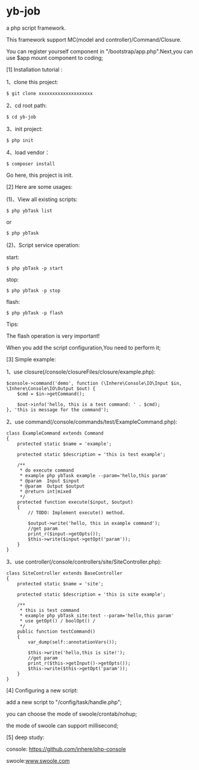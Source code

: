 # yb-job
a php script framework.

This framework support MC(model and controller)/Command/Closure.

You can register yourself component in "/bootstrap/app.php".Next,you can use $app mount component to coding;  

[1] Installation tutorial : 

1、clone this project:
```
$ git clone xxxxxxxxxxxxxxxxxxxx
```

2、cd root path:
```
$ cd yb-job
```

3、init project:
```
$ php init
```
4、load vendor：
```
$ composer install
```

Go here, this project is init.

[2] Here are some usages:

(1)、View all existing scripts:
```
$ php ybTask list
```
or
```
$ php ybTask
```
(2)、Script service operation:

start:
```
$ php ybTask -p start
```  
stop:
```
$ php ybTask -p stop
```
flash:
```
$ php ybTask -p flash
```
Tips:
 
The flash operation is very important! 

When you add the script configuration,You need to perform it;

[3] Simple example:

1、use closure(/console/closureFiles/closure/example.php):
```
$console->command('demo', function (\Inhere\Console\IO\Input $in, \Inhere\Console\IO\Output $out) {
    $cmd = $in->getCommand();

    $out->info('hello, this is a test command: ' . $cmd);
}, 'this is message for the command');
```
2、use command(/console/commands/test/ExampleCommand.php):
```
class ExampleCommand extends Command
{
    protected static $name = 'example';

    protected static $description = 'this is test example';

    /**
     * do execute command
     * example php ybTask example --param='hello,this param'
     * @param  Input $input
     * @param  Output $output
     * @return int|mixed
     */
    protected function execute($input, $output)
    {
        // TODO: Implement execute() method.

        $output->write('hello, this in example command');
        //get param
        print_r($input->getOpts());
        $this->write($input->getOpt('param'));
    }
}
```
3、use controller(/console/controllers/site/SiteController.php):
```
class SiteController extends BaseController
{
    protected static $name = 'site';

    protected static $description = 'this is site example';

    /**
     * this is test command
     * example php ybTask site:test --param='hello,this param'
     * use getOpt() / boolOpt() /
     */
    public function testCommand()
    {
        var_dump(self::annotationVars());

        $this->write('hello,this is site!');
        //get param
        print_r($this->getInput()->getOpts());
        $this->write($this->getOpt('param'));
    }
}
```
[4] Configuring a new script:

add a new script to "/config/task/handle.php";

you can choose the mode of swoole/crontab/nohup;

the mode of swoole can support millisecond; 


[5] deep study:

console: https://github.com/inhere/php-console

swoole:www.swoole.com
